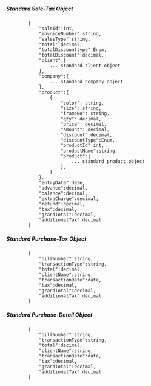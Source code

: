 ##### Standard Sale-Tax Object
			{
				"saleId":int,
				"invoiceNumber":string,
				"salesType":string,
				"total":decimal,
				"totalDiscounttype":Enum,
				"totalDiscount":decimal,
				"client":{
					... standard client object
				},
				"company":{
					... standard company object
				},
				"product":{
					{
						"color": string,
						"size": string,
						"frameNo": string,
						"qty": decimal,
						"price": decimal,
						"amount": decimal,
						"discount":decimal,
						"discountType":Enum,
						"productId":int,
						"productName":string,
						"product":{
							... standard product object
						},
					}
				},
				"entryDate":date,
				"advance":decimal,
				"balance":decimal,
				"extraCharge":decimal,
				"refund":decimal,
				"tax":decimal,
				"grandTotal":decimal,
				"additionalTax":decimal
            }
##### Standard Purchase-Tax Object
			{
				"billNumber":string,
				"transactionType":string,
				"total":decimal,
				"clientName":string,
				"transactionDate":date,
				"tax":decimal,
				"grandTotal":decimal,
				"additionalTax":decimal
            }

##### Standard Purchase-Detail Object
			{
				"billNumber":string,
				"transactionType":string,
				"total":decimal,
				"clientName":string,
				"transactionDate":date,
				"tax":decimal,
				"grandTotal":decimal,
				"additionalTax":decimal
            }